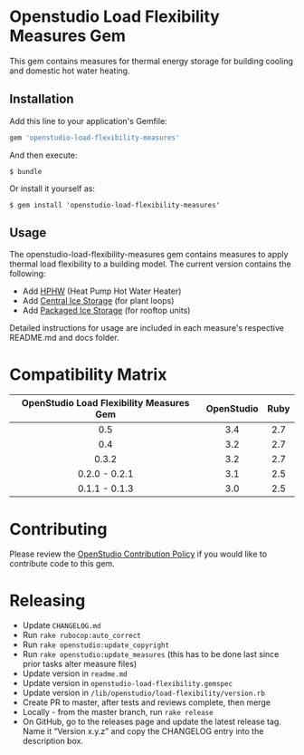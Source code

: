 # Openstudio Load Flexibility Measures Gem

This gem contains measures for thermal energy storage for building cooling and domestic hot water heating.

## Installation

Add this line to your application's Gemfile:

```ruby
gem 'openstudio-load-flexibility-measures'
```

And then execute:

    $ bundle

Or install it yourself as:

    $ gem install 'openstudio-load-flexibility-measures'

## Usage

The openstudio-load-flexibility-measures gem contains measures to apply thermal load flexibility to a building model. The current version contains the following:
* Add [HPHW](https://github.com/NREL/openstudio-load-flexibility-measures-gem/tree/master/lib/measures/add_hpwh) (Heat Pump Hot Water Heater)
* Add [Central Ice Storage](https://github.com/NREL/openstudio-load-flexibility-measures-gem/tree/master/lib/measures/add_central_ice_storage) (for plant loops)
* Add [Packaged Ice Storage](https://github.com/NREL/openstudio-load-flexibility-measures-gem/tree/master/lib/measures/add_packaged_ice_storage) (for rooftop units)

Detailed instructions for usage are included in each measure's respective README.md and docs folder. 

# Compatibility Matrix

|OpenStudio Load Flexibility Measures Gem|OpenStudio|Ruby|
|:--------------:|:----------:|:--------:|
| 0.5  | 3.4      | 2.7    |
| 0.4  | 3.2      | 2.7    |
| 0.3.2  | 3.2      | 2.7    |
| 0.2.0 - 0.2.1  | 3.1      | 2.5    |
| 0.1.1 - 0.1.3  | 3.0      | 2.5    |


# Contributing 

Please review the [OpenStudio Contribution Policy](https://openstudio.net/openstudio-contribution-policy) if you would like to contribute code to this gem.

# Releasing

* Update `CHANGELOG.md`
* Run `rake rubocop:auto_correct`
* Run `rake openstudio:update_copyright`
* Run `rake openstudio:update_measures` (this has to be done last since prior tasks alter measure files)
* Update version in `readme.md`
* Update version in `openstudio-load-flexibility.gemspec`
* Update version in `/lib/openstudio/load-flexibility/version.rb`
* Create PR to master, after tests and reviews complete, then merge
* Locally - from the master branch, run `rake release`
* On GitHub, go to the releases page and update the latest release tag. Name it “Version x.y.z” and copy the CHANGELOG entry into the description box.

